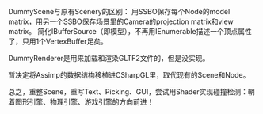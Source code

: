 ﻿DummyScene与原有Scenery的区别：
用SSBO保存每个Node的model matrix，用另一个SSBO保存场景里的Camera的projection matrix和view matrix。
简化IBufferSource（即模型），不再用IEnumerable<VertexBuffer>描述一个顶点属性了，只用1个VertexBuffer足矣。


DummyRenderer是用来加载和渲染GLTF2文件的，但是没实现。

暂决定将Assimp的数据结构移植进CSharpGL里，取代现有的Scene和Node。

总之，重整Scene，重写Text、Picking、GUI，尝试用Shader实现碰撞检测：朝着图形引擎、物理引擎、游戏引擎的方向前进！



